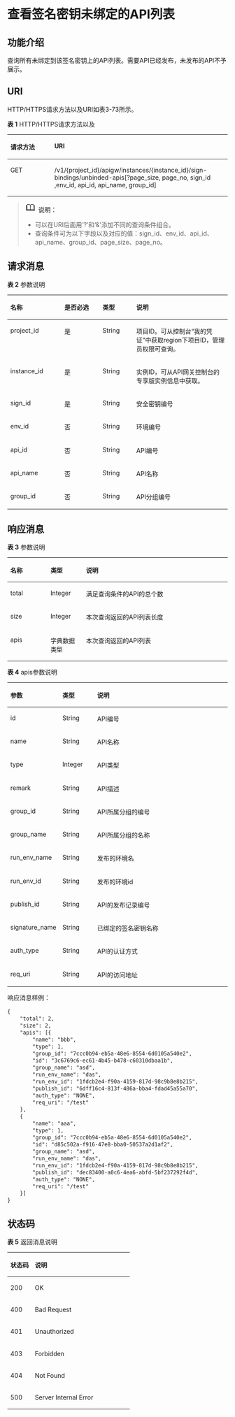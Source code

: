 # 查看签名密钥未绑定的API列表<a name="apig-phapi-180713141"></a>

## 功能介绍<a name="section51759191"></a>

查询所有未绑定到该签名密钥上的API列表。需要API已经发布，未发布的API不予展示。

## URI<a name="section63179535"></a>

HTTP/HTTPS请求方法以及URI如表3-73所示。

**表 1**  HTTP/HTTPS请求方法以及

<a name="table42511059"></a>
<table><thead align="left"><tr id="row55091690"><th class="cellrowborder" valign="top" width="20%" id="mcps1.2.3.1.1"><p id="p33241899"><a name="p33241899"></a><a name="p33241899"></a>请求方法</p>
</th>
<th class="cellrowborder" valign="top" width="80%" id="mcps1.2.3.1.2"><p id="p8239264"><a name="p8239264"></a><a name="p8239264"></a>URI</p>
</th>
</tr>
</thead>
<tbody><tr id="row63400625"><td class="cellrowborder" valign="top" width="20%" headers="mcps1.2.3.1.1 "><p id="p35177032"><a name="p35177032"></a><a name="p35177032"></a>GET</p>
</td>
<td class="cellrowborder" valign="top" width="80%" headers="mcps1.2.3.1.2 "><p id="p30767306"><a name="p30767306"></a><a name="p30767306"></a><span id="ph154781716184520"><a name="ph154781716184520"></a><a name="ph154781716184520"></a>/v1/{project_id}/apigw/instances/{instance_id}</span>/sign-bindings/unbinded-apis[?page_size, page_no, sign_id ,env_id, api_id, api_name, group_id]</p>
</td>
</tr>
</tbody>
</table>

>![](public_sys-resources/icon-note.gif) **说明：**   
>-   可以在URI后面用‘?’和‘&’添加不同的查询条件组合。  
>-   查询条件可为以下字段以及对应的值：sign\_id、env\_id、api\_id、api\_name、group\_id、page\_size、page\_no。  

## 请求消息<a name="section31744903"></a>

**表 2**  参数说明

<a name="table5666522"></a>
<table><thead align="left"><tr id="row16340827"><th class="cellrowborder" valign="top" width="24.48755124487551%" id="mcps1.2.5.1.1"><p id="p48538593"><a name="p48538593"></a><a name="p48538593"></a>名称</p>
</th>
<th class="cellrowborder" valign="top" width="17.348265173482652%" id="mcps1.2.5.1.2"><p id="p39311997"><a name="p39311997"></a><a name="p39311997"></a>是否必选</p>
</th>
<th class="cellrowborder" valign="top" width="15.308469153084694%" id="mcps1.2.5.1.3"><p id="p30155156"><a name="p30155156"></a><a name="p30155156"></a>类型</p>
</th>
<th class="cellrowborder" valign="top" width="42.85571442855714%" id="mcps1.2.5.1.4"><p id="p26648592"><a name="p26648592"></a><a name="p26648592"></a>说明</p>
</th>
</tr>
</thead>
<tbody><tr id="row10119141815116"><td class="cellrowborder" valign="top" width="24.48755124487551%" headers="mcps1.2.5.1.1 "><p id="p55878963"><a name="p55878963"></a><a name="p55878963"></a>project_id</p>
</td>
<td class="cellrowborder" valign="top" width="17.348265173482652%" headers="mcps1.2.5.1.2 "><p id="p29902160"><a name="p29902160"></a><a name="p29902160"></a>是</p>
</td>
<td class="cellrowborder" valign="top" width="15.308469153084694%" headers="mcps1.2.5.1.3 "><p id="p6155914"><a name="p6155914"></a><a name="p6155914"></a>String</p>
</td>
<td class="cellrowborder" valign="top" width="42.85571442855714%" headers="mcps1.2.5.1.4 "><p id="p28867016"><a name="p28867016"></a><a name="p28867016"></a>项目ID。可从控制台“我的凭证”中获取region下项目ID，管理员权限可查询。</p>
</td>
</tr>
<tr id="row843201705116"><td class="cellrowborder" valign="top" width="24.48755124487551%" headers="mcps1.2.5.1.1 "><p id="p1780913159538"><a name="p1780913159538"></a><a name="p1780913159538"></a>instance_id</p>
</td>
<td class="cellrowborder" valign="top" width="17.348265173482652%" headers="mcps1.2.5.1.2 "><p id="p9809215115310"><a name="p9809215115310"></a><a name="p9809215115310"></a>是</p>
</td>
<td class="cellrowborder" valign="top" width="15.308469153084694%" headers="mcps1.2.5.1.3 "><p id="p1280914152538"><a name="p1280914152538"></a><a name="p1280914152538"></a>String</p>
</td>
<td class="cellrowborder" valign="top" width="42.85571442855714%" headers="mcps1.2.5.1.4 "><p id="p1880914157537"><a name="p1880914157537"></a><a name="p1880914157537"></a>实例ID，可从API网关控制台的专享版实例信息中获取。</p>
</td>
</tr>
<tr id="row11052377"><td class="cellrowborder" valign="top" width="24.48755124487551%" headers="mcps1.2.5.1.1 "><p id="p22827350"><a name="p22827350"></a><a name="p22827350"></a>sign_id</p>
</td>
<td class="cellrowborder" valign="top" width="17.348265173482652%" headers="mcps1.2.5.1.2 "><p id="p37076080"><a name="p37076080"></a><a name="p37076080"></a>是</p>
</td>
<td class="cellrowborder" valign="top" width="15.308469153084694%" headers="mcps1.2.5.1.3 "><p id="p50372494"><a name="p50372494"></a><a name="p50372494"></a>String</p>
</td>
<td class="cellrowborder" valign="top" width="42.85571442855714%" headers="mcps1.2.5.1.4 "><p id="p53640217"><a name="p53640217"></a><a name="p53640217"></a>安全密钥编号</p>
</td>
</tr>
<tr id="row12999906"><td class="cellrowborder" valign="top" width="24.48755124487551%" headers="mcps1.2.5.1.1 "><p id="p46359483"><a name="p46359483"></a><a name="p46359483"></a>env_id</p>
</td>
<td class="cellrowborder" valign="top" width="17.348265173482652%" headers="mcps1.2.5.1.2 "><p id="p64130612"><a name="p64130612"></a><a name="p64130612"></a>否</p>
</td>
<td class="cellrowborder" valign="top" width="15.308469153084694%" headers="mcps1.2.5.1.3 "><p id="p27197045"><a name="p27197045"></a><a name="p27197045"></a>String</p>
</td>
<td class="cellrowborder" valign="top" width="42.85571442855714%" headers="mcps1.2.5.1.4 "><p id="p55477031"><a name="p55477031"></a><a name="p55477031"></a>环境编号</p>
</td>
</tr>
<tr id="row29531233"><td class="cellrowborder" valign="top" width="24.48755124487551%" headers="mcps1.2.5.1.1 "><p id="p43219711"><a name="p43219711"></a><a name="p43219711"></a>api_id</p>
</td>
<td class="cellrowborder" valign="top" width="17.348265173482652%" headers="mcps1.2.5.1.2 "><p id="p11135713"><a name="p11135713"></a><a name="p11135713"></a>否</p>
</td>
<td class="cellrowborder" valign="top" width="15.308469153084694%" headers="mcps1.2.5.1.3 "><p id="p29577584"><a name="p29577584"></a><a name="p29577584"></a>String</p>
</td>
<td class="cellrowborder" valign="top" width="42.85571442855714%" headers="mcps1.2.5.1.4 "><p id="p46974099"><a name="p46974099"></a><a name="p46974099"></a>API编号</p>
</td>
</tr>
<tr id="row20113712"><td class="cellrowborder" valign="top" width="24.48755124487551%" headers="mcps1.2.5.1.1 "><p id="p18597965"><a name="p18597965"></a><a name="p18597965"></a>api_name</p>
</td>
<td class="cellrowborder" valign="top" width="17.348265173482652%" headers="mcps1.2.5.1.2 "><p id="p30040178"><a name="p30040178"></a><a name="p30040178"></a>否</p>
</td>
<td class="cellrowborder" valign="top" width="15.308469153084694%" headers="mcps1.2.5.1.3 "><p id="p17335368"><a name="p17335368"></a><a name="p17335368"></a>String</p>
</td>
<td class="cellrowborder" valign="top" width="42.85571442855714%" headers="mcps1.2.5.1.4 "><p id="p61987574"><a name="p61987574"></a><a name="p61987574"></a>API名称</p>
</td>
</tr>
<tr id="row21017262"><td class="cellrowborder" valign="top" width="24.48755124487551%" headers="mcps1.2.5.1.1 "><p id="p24676693"><a name="p24676693"></a><a name="p24676693"></a>group_id</p>
</td>
<td class="cellrowborder" valign="top" width="17.348265173482652%" headers="mcps1.2.5.1.2 "><p id="p52655079"><a name="p52655079"></a><a name="p52655079"></a>否</p>
</td>
<td class="cellrowborder" valign="top" width="15.308469153084694%" headers="mcps1.2.5.1.3 "><p id="p37203022"><a name="p37203022"></a><a name="p37203022"></a>String</p>
</td>
<td class="cellrowborder" valign="top" width="42.85571442855714%" headers="mcps1.2.5.1.4 "><p id="p60654834"><a name="p60654834"></a><a name="p60654834"></a>API分组编号</p>
</td>
</tr>
</tbody>
</table>

## 响应消息<a name="section21200323"></a>

**表 3**  参数说明

<a name="table34366064"></a>
<table><thead align="left"><tr id="row59541114"><th class="cellrowborder" valign="top" width="18.18%" id="mcps1.2.4.1.1"><p id="p58100907"><a name="p58100907"></a><a name="p58100907"></a>名称</p>
</th>
<th class="cellrowborder" valign="top" width="16.16%" id="mcps1.2.4.1.2"><p id="p8553058"><a name="p8553058"></a><a name="p8553058"></a>类型</p>
</th>
<th class="cellrowborder" valign="top" width="65.66%" id="mcps1.2.4.1.3"><p id="p21709060"><a name="p21709060"></a><a name="p21709060"></a>说明</p>
</th>
</tr>
</thead>
<tbody><tr id="row13603451"><td class="cellrowborder" valign="top" width="18.18%" headers="mcps1.2.4.1.1 "><p id="p28137775"><a name="p28137775"></a><a name="p28137775"></a>total</p>
</td>
<td class="cellrowborder" valign="top" width="16.16%" headers="mcps1.2.4.1.2 "><p id="p64567303"><a name="p64567303"></a><a name="p64567303"></a>Integer</p>
</td>
<td class="cellrowborder" valign="top" width="65.66%" headers="mcps1.2.4.1.3 "><p id="p62569068"><a name="p62569068"></a><a name="p62569068"></a>满足查询条件的API的总个数</p>
</td>
</tr>
<tr id="row26250702"><td class="cellrowborder" valign="top" width="18.18%" headers="mcps1.2.4.1.1 "><p id="p45932145"><a name="p45932145"></a><a name="p45932145"></a>size</p>
</td>
<td class="cellrowborder" valign="top" width="16.16%" headers="mcps1.2.4.1.2 "><p id="p29516244"><a name="p29516244"></a><a name="p29516244"></a>Integer</p>
</td>
<td class="cellrowborder" valign="top" width="65.66%" headers="mcps1.2.4.1.3 "><p id="p42005535"><a name="p42005535"></a><a name="p42005535"></a>本次查询返回的API列表长度</p>
</td>
</tr>
<tr id="row42505499"><td class="cellrowborder" valign="top" width="18.18%" headers="mcps1.2.4.1.1 "><p id="p20393431"><a name="p20393431"></a><a name="p20393431"></a>apis</p>
</td>
<td class="cellrowborder" valign="top" width="16.16%" headers="mcps1.2.4.1.2 "><p id="p41255182"><a name="p41255182"></a><a name="p41255182"></a>字典数据类型</p>
</td>
<td class="cellrowborder" valign="top" width="65.66%" headers="mcps1.2.4.1.3 "><p id="p53335466"><a name="p53335466"></a><a name="p53335466"></a>本次查询返回的API列表</p>
</td>
</tr>
</tbody>
</table>

**表 4**  apis参数说明

<a name="table10257154"></a>
<table><thead align="left"><tr id="row50958760"><th class="cellrowborder" valign="top" width="18.18%" id="mcps1.2.4.1.1"><p id="p34018899"><a name="p34018899"></a><a name="p34018899"></a><strong id="b37734636"><a name="b37734636"></a><a name="b37734636"></a>参数</strong></p>
</th>
<th class="cellrowborder" valign="top" width="16.16%" id="mcps1.2.4.1.2"><p id="p36606693"><a name="p36606693"></a><a name="p36606693"></a><strong id="b61024782"><a name="b61024782"></a><a name="b61024782"></a>类型</strong></p>
</th>
<th class="cellrowborder" valign="top" width="65.66%" id="mcps1.2.4.1.3"><p id="p44060270"><a name="p44060270"></a><a name="p44060270"></a><strong id="b60998111"><a name="b60998111"></a><a name="b60998111"></a>说明</strong></p>
</th>
</tr>
</thead>
<tbody><tr id="row41899953"><td class="cellrowborder" valign="top" width="18.18%" headers="mcps1.2.4.1.1 "><p id="p38453019"><a name="p38453019"></a><a name="p38453019"></a>id</p>
</td>
<td class="cellrowborder" valign="top" width="16.16%" headers="mcps1.2.4.1.2 "><p id="p27686854"><a name="p27686854"></a><a name="p27686854"></a>String</p>
</td>
<td class="cellrowborder" valign="top" width="65.66%" headers="mcps1.2.4.1.3 "><p id="p28042714"><a name="p28042714"></a><a name="p28042714"></a>API编号</p>
</td>
</tr>
<tr id="row51057834"><td class="cellrowborder" valign="top" width="18.18%" headers="mcps1.2.4.1.1 "><p id="p42043885"><a name="p42043885"></a><a name="p42043885"></a>name</p>
</td>
<td class="cellrowborder" valign="top" width="16.16%" headers="mcps1.2.4.1.2 "><p id="p50111533"><a name="p50111533"></a><a name="p50111533"></a>String</p>
</td>
<td class="cellrowborder" valign="top" width="65.66%" headers="mcps1.2.4.1.3 "><p id="p32502353"><a name="p32502353"></a><a name="p32502353"></a>API名称</p>
</td>
</tr>
<tr id="row51031407"><td class="cellrowborder" valign="top" width="18.18%" headers="mcps1.2.4.1.1 "><p id="p39903265"><a name="p39903265"></a><a name="p39903265"></a>type</p>
</td>
<td class="cellrowborder" valign="top" width="16.16%" headers="mcps1.2.4.1.2 "><p id="p10939048"><a name="p10939048"></a><a name="p10939048"></a>Integer</p>
</td>
<td class="cellrowborder" valign="top" width="65.66%" headers="mcps1.2.4.1.3 "><p id="p13647724"><a name="p13647724"></a><a name="p13647724"></a>API类型</p>
</td>
</tr>
<tr id="row61320148"><td class="cellrowborder" valign="top" width="18.18%" headers="mcps1.2.4.1.1 "><p id="p876124"><a name="p876124"></a><a name="p876124"></a>remark</p>
</td>
<td class="cellrowborder" valign="top" width="16.16%" headers="mcps1.2.4.1.2 "><p id="p3857204"><a name="p3857204"></a><a name="p3857204"></a>String</p>
</td>
<td class="cellrowborder" valign="top" width="65.66%" headers="mcps1.2.4.1.3 "><p id="p43998084"><a name="p43998084"></a><a name="p43998084"></a>API描述</p>
</td>
</tr>
<tr id="row40388913"><td class="cellrowborder" valign="top" width="18.18%" headers="mcps1.2.4.1.1 "><p id="p50276488"><a name="p50276488"></a><a name="p50276488"></a>group_id</p>
</td>
<td class="cellrowborder" valign="top" width="16.16%" headers="mcps1.2.4.1.2 "><p id="p45863748"><a name="p45863748"></a><a name="p45863748"></a>String</p>
</td>
<td class="cellrowborder" valign="top" width="65.66%" headers="mcps1.2.4.1.3 "><p id="p23976141"><a name="p23976141"></a><a name="p23976141"></a>API所属分组的编号</p>
</td>
</tr>
<tr id="row14458682"><td class="cellrowborder" valign="top" width="18.18%" headers="mcps1.2.4.1.1 "><p id="p30302560"><a name="p30302560"></a><a name="p30302560"></a>group_name</p>
</td>
<td class="cellrowborder" valign="top" width="16.16%" headers="mcps1.2.4.1.2 "><p id="p38588295"><a name="p38588295"></a><a name="p38588295"></a>String</p>
</td>
<td class="cellrowborder" valign="top" width="65.66%" headers="mcps1.2.4.1.3 "><p id="p38644182"><a name="p38644182"></a><a name="p38644182"></a>API所属分组的名称</p>
</td>
</tr>
<tr id="row12253325"><td class="cellrowborder" valign="top" width="18.18%" headers="mcps1.2.4.1.1 "><p id="p52995244"><a name="p52995244"></a><a name="p52995244"></a>run_env_name</p>
</td>
<td class="cellrowborder" valign="top" width="16.16%" headers="mcps1.2.4.1.2 "><p id="p64756360"><a name="p64756360"></a><a name="p64756360"></a>String</p>
</td>
<td class="cellrowborder" valign="top" width="65.66%" headers="mcps1.2.4.1.3 "><p id="p10773768"><a name="p10773768"></a><a name="p10773768"></a>发布的环境名</p>
</td>
</tr>
<tr id="row29855049"><td class="cellrowborder" valign="top" width="18.18%" headers="mcps1.2.4.1.1 "><p id="p2339899"><a name="p2339899"></a><a name="p2339899"></a>run_env_id</p>
</td>
<td class="cellrowborder" valign="top" width="16.16%" headers="mcps1.2.4.1.2 "><p id="p55314117"><a name="p55314117"></a><a name="p55314117"></a>String</p>
</td>
<td class="cellrowborder" valign="top" width="65.66%" headers="mcps1.2.4.1.3 "><p id="p51258512"><a name="p51258512"></a><a name="p51258512"></a>发布的环境id</p>
</td>
</tr>
<tr id="row58673429"><td class="cellrowborder" valign="top" width="18.18%" headers="mcps1.2.4.1.1 "><p id="p54927332"><a name="p54927332"></a><a name="p54927332"></a>publish_id</p>
</td>
<td class="cellrowborder" valign="top" width="16.16%" headers="mcps1.2.4.1.2 "><p id="p19928903"><a name="p19928903"></a><a name="p19928903"></a>String</p>
</td>
<td class="cellrowborder" valign="top" width="65.66%" headers="mcps1.2.4.1.3 "><p id="p3628455"><a name="p3628455"></a><a name="p3628455"></a>API的发布记录编号</p>
</td>
</tr>
<tr id="row8616217"><td class="cellrowborder" valign="top" width="18.18%" headers="mcps1.2.4.1.1 "><p id="p26824986"><a name="p26824986"></a><a name="p26824986"></a>signature_name</p>
</td>
<td class="cellrowborder" valign="top" width="16.16%" headers="mcps1.2.4.1.2 "><p id="p25340259"><a name="p25340259"></a><a name="p25340259"></a>String</p>
</td>
<td class="cellrowborder" valign="top" width="65.66%" headers="mcps1.2.4.1.3 "><p id="p39295133"><a name="p39295133"></a><a name="p39295133"></a>已绑定的签名密钥名称</p>
</td>
</tr>
<tr id="row194436159307"><td class="cellrowborder" valign="top" width="18.18%" headers="mcps1.2.4.1.1 "><p id="p124441715143014"><a name="p124441715143014"></a><a name="p124441715143014"></a>auth_type</p>
</td>
<td class="cellrowborder" valign="top" width="16.16%" headers="mcps1.2.4.1.2 "><p id="p1644461519309"><a name="p1644461519309"></a><a name="p1644461519309"></a>String</p>
</td>
<td class="cellrowborder" valign="top" width="65.66%" headers="mcps1.2.4.1.3 "><p id="p18444315103014"><a name="p18444315103014"></a><a name="p18444315103014"></a>API的认证方式</p>
</td>
</tr>
<tr id="row62593129319"><td class="cellrowborder" valign="top" width="18.18%" headers="mcps1.2.4.1.1 "><p id="p1925910128315"><a name="p1925910128315"></a><a name="p1925910128315"></a>req_uri</p>
</td>
<td class="cellrowborder" valign="top" width="16.16%" headers="mcps1.2.4.1.2 "><p id="p15259161219319"><a name="p15259161219319"></a><a name="p15259161219319"></a>String</p>
</td>
<td class="cellrowborder" valign="top" width="65.66%" headers="mcps1.2.4.1.3 "><p id="p1226051212318"><a name="p1226051212318"></a><a name="p1226051212318"></a>API的访问地址</p>
</td>
</tr>
</tbody>
</table>

响应消息样例：

```
{
	"total": 2,
	"size": 2,
	"apis": [{
		"name": "bbb",
		"type": 1,
		"group_id": "7ccc0b94-eb5a-48e6-8554-6d0105a540e2",
		"id": "3c6769c6-ec61-4b45-b478-c60310dbaa1b",
		"group_name": "asd",
		"run_env_name": "das",
		"run_env_id": "1fdcb2e4-f90a-4159-817d-98c9b8e8b215",
		"publish_id": "6dff16c4-813f-486a-bba4-fdad45a55a70",
		"auth_type": "NONE",
		"req_uri": "/test"
	},
	{
		"name": "aaa",
		"type": 1,
		"group_id": "7ccc0b94-eb5a-48e6-8554-6d0105a540e2",
		"id": "d85c502a-f916-47e8-bba0-50537a2d1af2",
		"group_name": "asd",
		"run_env_name": "das",
		"run_env_id": "1fdcb2e4-f90a-4159-817d-98c9b8e8b215",
		"publish_id": "dec83400-a0c6-4ea6-abfd-5bf237292f4d",
		"auth_type": "NONE",
		"req_uri": "/test"
	}]
}
```

## 状态码<a name="section17268672"></a>

**表 5**  返回消息说明

<a name="table59741839"></a>
<table><thead align="left"><tr id="row51360638"><th class="cellrowborder" valign="top" width="20%" id="mcps1.2.3.1.1"><p id="p66570984"><a name="p66570984"></a><a name="p66570984"></a>状态码</p>
</th>
<th class="cellrowborder" valign="top" width="80%" id="mcps1.2.3.1.2"><p id="p10538870"><a name="p10538870"></a><a name="p10538870"></a>说明</p>
</th>
</tr>
</thead>
<tbody><tr id="row32426065"><td class="cellrowborder" valign="top" width="20%" headers="mcps1.2.3.1.1 "><p id="p9265629"><a name="p9265629"></a><a name="p9265629"></a>200</p>
</td>
<td class="cellrowborder" valign="top" width="80%" headers="mcps1.2.3.1.2 "><p id="p12318518"><a name="p12318518"></a><a name="p12318518"></a>OK</p>
</td>
</tr>
<tr id="row43757803"><td class="cellrowborder" valign="top" width="20%" headers="mcps1.2.3.1.1 "><p id="p54721121"><a name="p54721121"></a><a name="p54721121"></a>400</p>
</td>
<td class="cellrowborder" valign="top" width="80%" headers="mcps1.2.3.1.2 "><p id="p3225816"><a name="p3225816"></a><a name="p3225816"></a>Bad Request</p>
</td>
</tr>
<tr id="row29032347"><td class="cellrowborder" valign="top" width="20%" headers="mcps1.2.3.1.1 "><p id="p2809910"><a name="p2809910"></a><a name="p2809910"></a>401</p>
</td>
<td class="cellrowborder" valign="top" width="80%" headers="mcps1.2.3.1.2 "><p id="p26276133"><a name="p26276133"></a><a name="p26276133"></a>Unauthorized</p>
</td>
</tr>
<tr id="row35158608"><td class="cellrowborder" valign="top" width="20%" headers="mcps1.2.3.1.1 "><p id="p29274969"><a name="p29274969"></a><a name="p29274969"></a>403</p>
</td>
<td class="cellrowborder" valign="top" width="80%" headers="mcps1.2.3.1.2 "><p id="p22462250"><a name="p22462250"></a><a name="p22462250"></a>Forbidden</p>
</td>
</tr>
<tr id="row833661"><td class="cellrowborder" valign="top" width="20%" headers="mcps1.2.3.1.1 "><p id="p417742"><a name="p417742"></a><a name="p417742"></a>404</p>
</td>
<td class="cellrowborder" valign="top" width="80%" headers="mcps1.2.3.1.2 "><p id="p15296380"><a name="p15296380"></a><a name="p15296380"></a>Not Found</p>
</td>
</tr>
<tr id="row36099169"><td class="cellrowborder" valign="top" width="20%" headers="mcps1.2.3.1.1 "><p id="p38351589"><a name="p38351589"></a><a name="p38351589"></a>500</p>
</td>
<td class="cellrowborder" valign="top" width="80%" headers="mcps1.2.3.1.2 "><p id="p6744143"><a name="p6744143"></a><a name="p6744143"></a>Server Internal Error</p>
</td>
</tr>
</tbody>
</table>

